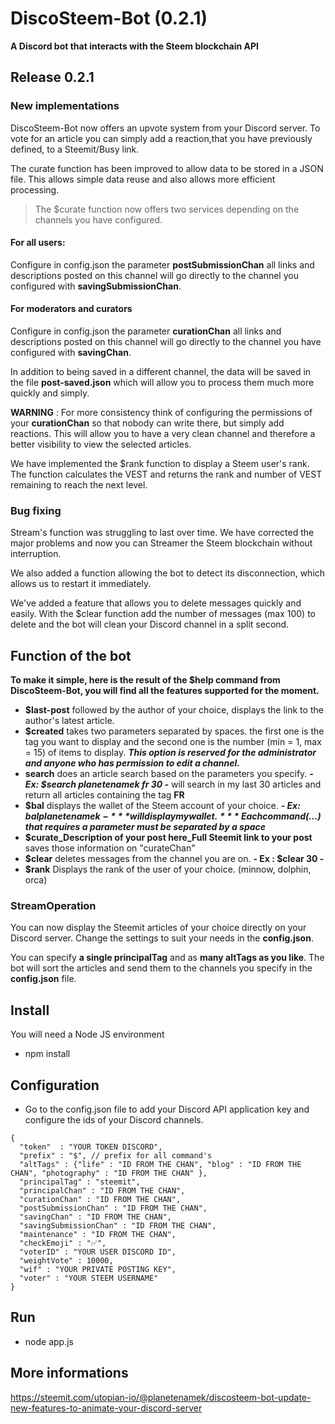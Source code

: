 # DiscoSteem-Bot (0.2.1)

**A Discord bot that interacts with the Steem blockchain API**

## Release 0.2.1

### New implementations

DiscoSteem-Bot now offers an upvote system from your Discord server. To vote for an article you can simply add a reaction,that you have previously defined, to a Steemit/Busy link.

The curate function has been improved to allow data to be stored in a JSON file. This allows simple data reuse and also allows more efficient processing.

> The $curate function now offers two services depending on the channels you have configured.

#### For all users: 

Configure in config.json the parameter **postSubmissionChan** all links and descriptions posted on this channel will go directly to the channel you configured with **savingSubmissionChan**.

#### For moderators and curators

Configure in config.json the parameter **curationChan** all links and descriptions posted on this channel will go directly to the channel you have configured with **savingChan**.

In addition to being saved in a different channel, the data will be saved in the file **post-saved.json** which will allow you to process them much more quickly and simply.

**WARNING** : For more consistency think of configuring the permissions of your **curationChan** so that nobody can write there, but simply add reactions. This will allow you to have a very clean channel and therefore a better visibility to view the selected articles.

We have implemented the $rank function to display a Steem user's rank. The function calculates the VEST and returns the rank and number of VEST remaining to reach the next level.

### Bug fixing

Stream's function was struggling to last over time. We have corrected the major problems and now you can Streamer the Steem blockchain without interruption.

We also added a function allowing the bot to detect its disconnection, which allows us to restart it immediately.

We've added a feature that allows you to delete messages quickly and easily. With the $clear function add the number of messages (max 100) to delete and the bot will clean your Discord channel in a split second.

## Function of the bot

**To make it simple, here is the result of the **$help** command from DiscoSteem-Bot, you will find all the features supported for the moment.**

- **$last-post** followed by the author of your choice, displays the link to the author's latest article.
- **$created** takes two parameters separated by spaces. the first one is the tag you want to display 
and the second one is the number (min = 1, max = 15) of items to display. 
***This option is reserved for the administrator and anyone who has permission to edit a channel.***
- **search** does an article search based on the parameters you specify. ***- Ex: $search planetenamek fr 30 -*** will search in my last 30 articles and return all articles containing the tag **FR**
- **$bal** displays the wallet of the Steem account of your choice. ***- Ex: $bal planetenamek -*** will display my wallet.
***Each command ($...) that requires a parameter must be separated by a space***
- **$curate_Description of your post here_Full Steemit link to your post** saves those information on "curateChan"
- **$clear** deletes messages from the channel you are on. **- Ex : $clear 30 -**
- **$rank** Displays the rank of the user of your choice. (minnow, dolphin, orca)  

### StreamOperation

You can now display the Steemit articles of your choice directly on your Discord server. Change the settings to suit your needs in the **config.json**.

You can specify **a single principalTag** and as **many altTags as you like**. The bot will sort the articles and send them to the channels you specify in the **config.json** file.

## Install 
You will need a Node JS environment 

- npm install

## Configuration

- Go to the config.json file to add your Discord API application key and configure the ids of your Discord channels.

```
{ 
  "token"  : "YOUR TOKEN DISCORD", 
  "prefix" : "$", // prefix for all command's
  "altTags" : {"life" : "ID FROM THE CHAN", "blog" : "ID FROM THE CHAN", "photography" : "ID FROM THE CHAN" },
  "principalTag" : "steemit",
  "principalChan" : "ID FROM THE CHAN",
  "curationChan" : "ID FROM THE CHAN",
  "postSubmissionChan" : "ID FROM THE CHAN",
  "savingChan" : "ID FROM THE CHAN",
  "savingSubmissionChan" : "ID FROM THE CHAN",
  "maintenance" : "ID FROM THE CHAN",
  "checkEmoji" : "✅",
  "voterID" : "YOUR USER DISCORD ID",
  "weightVote" : 10000,
  "wif" : "YOUR PRIVATE POSTING KEY",
  "voter" : "YOUR STEEM USERNAME"
}
```

## Run 

- node app.js


## More informations

https://steemit.com/utopian-io/@planetenamek/discosteem-bot-update-new-features-to-animate-your-discord-server
